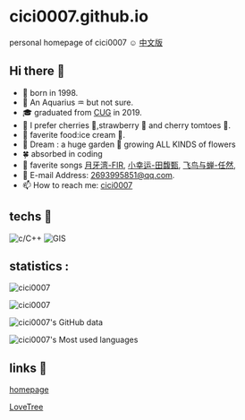 # cici0007.github.io

personal homepage of cici0007 :relaxed:
[中文版](https://cici0007.github.io/README-CN.html)

## Hi there 👋

- 🐯 born in 1998.
- 🎂 An Aquarius ♒ but not sure.
- 🎓 graduated from [CUG](https://www.cug.edu.cn) in 2019.
- 🍻 I prefer cherries 🍒,strawberry 🍓 and cherry tomtoes 🍅.
- 🌹  faverite food:ice cream 🍦.
- 🌸 Dream : a huge garden 🏡 growing ALL KINDS of flowers
- 🍀 absorbed in coding
- 📀 faverite songs
[月牙湾-FIR](https://y.qq.com/n/ryqq/songDetail/0016IvEW0kcA1M),
[小幸运-田馥甄](https://y.qq.com/n/ryqq/songDetail/004WwYrR0Uhdzk),
[飞鸟与蝉-任然](https://y.qq.com/n/ryqq/songDetail/004Fimy419PpsA),
- 📧 E-mail Address: 2693995851@qq.com.
- 📫 How to reach me: [cici0007](https://cici0007.github.io)

## techs 🔧

![c/C++](https://img.shields.io/badge/CODE-C++-informational?style=flat&logo=C++&logoColor=white&color=f5d4d9)
![GIS](https://img.shields.io/badge/OS-<Windows>-informational?style=flat&logo=data:image/svg%2bxml;base64,<BASE64_DATA>)

## statistics :

<!-- ($$ \int_0^1 {x^2} \{\rm d}x $$ -->

![cici0007](https://github-profile-trophy.vercel.app/?username=cici0007)

![cici0007](https://komarev.com/ghpvc/?username=cici0007&color=FF00FF)

![cici0007's GitHub data](https://github-readme-stats.vercel.app/api?username=cici0007)

![cici0007's Most used languages](https://github-readme-stats.vercel.app/api/top-langs?username=cici0007&show_icons=true&count_private=true&theme=gotham)

## links 🔗

[homepage](https://cici0007.github.io)

[LoveTree](https://cici0007.github.io/LoveTree/)
